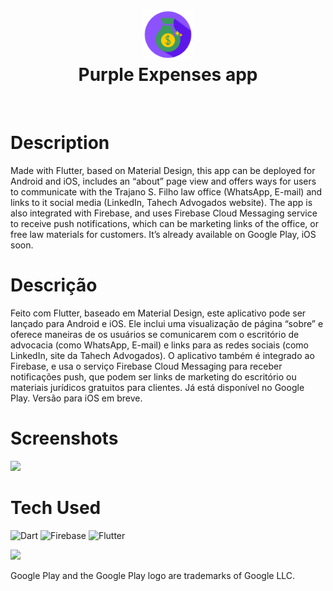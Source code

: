 <div align="center">
      <h1> <img src="https://github.com/joaoffnogueira/purple_expenses/blob/main/android/app/src/main/res/mipmap-xxxhdpi/ic_launcher.png?raw=true" width="80px"><br/>Purple Expenses app</h1>
     </div>
<p align="center"> <a href="https://joaonogueira.dev/" target="_blank"><img alt="" src="https://img.shields.io/badge/Website-EA4C89?style=normal&logo=dribbble&logoColor=white" style="vertical-align:center" /></a> <a href="https://www.linkedin.com/in/joaoffnogueira/}" target="_blank"><img alt="" src="https://img.shields.io/badge/LinkedIn-0077B5?style=normal&logo=linkedin&logoColor=white" style="vertical-align:center" /></a> </p>

# Description

Made with Flutter, based on Material Design, this app can be deployed for Android and iOS, includes an “about” page view and offers ways for users to communicate with the Trajano S. Filho law office (WhatsApp, E-mail) and links to it social media (LinkedIn, Tahech Advogados website). The app is also integrated with Firebase, and uses Firebase Cloud Messaging service to receive push notifications, which can be marketing links of the office, or free law materials for customers. It’s already available on Google Play, iOS soon.

# Descrição

Feito com Flutter, baseado em Material Design, este aplicativo pode ser lançado para Android e iOS. Ele inclui uma visualização de página “sobre” e oferece maneiras de os usuários se comunicarem com o escritório de advocacia (como WhatsApp, E-mail) e links para as redes sociais (como LinkedIn, site da Tahech Advogados). O aplicativo também é integrado ao Firebase, e usa o serviço Firebase Cloud Messaging para receber notificações push, que podem ser links de marketing do escritório ou materiais jurídicos gratuitos para clientes. Já está disponível no Google Play. Versão para iOS em breve.

# Screenshots

<img src="https://joaonogueira.dev/img/tsfadv.app.webp" height=300vh>


# Tech Used

 ![Dart](https://img.shields.io/badge/dart-%230175C2.svg?style=for-the-badge&logo=dart&logoColor=white) ![Firebase](https://img.shields.io/badge/firebase-%23039BE5.svg?style=for-the-badge&logo=firebase) ![Flutter](https://img.shields.io/badge/Flutter-%2302569B.svg?style=for-the-badge&logo=Flutter&logoColor=white)

[<img src="https://play.google.com/intl/en_us/badges/static/images/badges/en_badge_web_generic.png" height=100vh>](https://play.google.com/store/apps/details?id=dev.joaonogueira.purple_expenses)

Google Play and the Google Play logo are trademarks of Google LLC.
